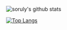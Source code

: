 ![soruly's github stats](https://github-readme-stats.vercel.app/api?username=soruly&show_icons=true)

[![Top Langs](https://github-readme-stats.vercel.app/api/top-langs/?username=soruly&layout=compact&langs_count=12)](https://github.com/soruly/github-readme-stats)

<!--
**soruly/soruly** is a ✨ _special_ ✨ repository because its `README.md` (this file) appears on your GitHub profile.

Here are some ideas to get you started:

- 🔭 I’m currently working on ...
- 🌱 I’m currently learning ...
- 👯 I’m looking to collaborate on ...
- 🤔 I’m looking for help with ...
- 💬 Ask me about ...
- 📫 How to reach me: ...
- 😄 Pronouns: ...
- ⚡ Fun fact: ...
-->
